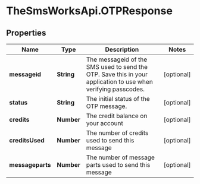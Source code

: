 # TheSmsWorksApi.OTPResponse

## Properties

Name | Type | Description | Notes
------------ | ------------- | ------------- | -------------
**messageid** | **String** | The messageid of the SMS used to send the OTP. Save this in your application to use when verifying passcodes. | [optional] 
**status** | **String** | The initial status of the OTP message. | [optional] 
**credits** | **Number** | The credit balance on your account | [optional] 
**creditsUsed** | **Number** | The number of credits used to send this message | [optional] 
**messageparts** | **Number** | The number of message parts used to send this message | [optional] 


